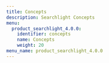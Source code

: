 ```yaml
---
title: Concepts
description: Searchlight Concepts
menu:
  product_searchlight_4.0.0:
    identifier: concepts
    name: Concepts
    weight: 20
menu_name: product_searchlight_4.0.0
---
```


